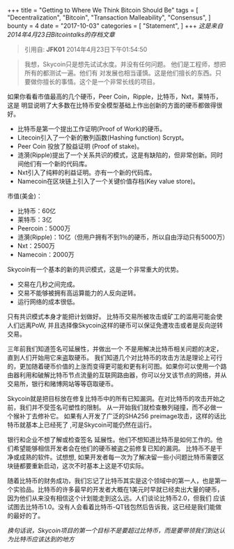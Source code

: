 +++
title = "Getting to Where We Think Bitcoin Should Be"
tags = [
    "Decentralization",
    "Bitcoin",
    "Transaction Malleability",
    "Consensus",
]
bounty = 4
date = "2017-10-03"
categories = [
    "Statement",
]
+++
*这是来自2014年4月23日Bitcointalks的存档文章*

> 引用自: **JFK01**  2014年4月23日下午01:54:50

>我想，Skycoin只是想先试试水度。并没有任何问题。
他们是工程师，想把所有的都测试一遍。他们有
对发展也相当谨慎。这是他们擅长的东西。只要做你擅长的事情。这个是一个非常长线的项目。

如果你看看市值最高的几个硬币，Peer Coin，Ripple，比特币，Nxt，莱特币，这是
明显说明了大多数在比特币安全模型基础上作出创新的方面的硬币都做得很好。

- 比特币是第一个提出工作证明(Proof of Work)的硬币。
- Litecoin引入了一个新的散列函数(Hashing function) Scrypt。
- Peer Coin 投放了股益证明 (Proof of stake)。
- 涟漪(Ripple)提出了一个关系共识的模式，这是有缺陷的，但非常创新。同时间他们有一个新的代码库。
- Nxt引入了纯粹的利益证明。亦有一个新的代码库。
- Namecoin在区块链上引入了一个关键价值存档(Key value store)。

市值(美金)：
- 比特币：60亿
- 莱特币：3亿
- Peercoin：5000万
- 涟漪(Ripple)：10亿（但用户拥有不到1％的硬币，所以自由浮动只有5000万）
- Nxt：2500万
- Namecoin：2000万

Skycoin有一个基本的新的共识模式，这是一个非常重大的优势。

- 交易在几秒之间完成。
- 交易不能够被拥有高运算能力的人反向逆转。
- 运行网络的成本很低。

只有共识模式本身才能把计划做好。
比特币交易所被攻击或矿工的滥用可能会使人们远离PoW, 并且选择像Skycoin这样的硬币可以保证免遭攻击或者是反向逆转交易。

三年前我们知道签名可延展性，并做出一个
不是用解决比特币相关问题的决定，直到人们开始用它来盗取硬币。
我们知道几个对比特币的攻击方法是理论上可行的，更加随着硬币价值的上涨而变得更可能和更有利可图。如果你可以使用一个路由器利用和破解比特币节点流量的互联网路由器，你可以分叉该节点的网络，并从交易所，银行和赌博网站等等窃取硬币。

Skycoin就是把目标放在修复比特币中的所有已知漏洞。在对比特币的攻击开始之前，我们并不受签名可塑性的限制。
从一开始我们就检查散列碰撞，而不必做一个猴补丁去修补它。
如果有人开发了广泛的SHA256 preimage攻击，这样的话比特币就基本上已经死了 ,可是Skycoin可能仍然在运行。

银行和企业不想了解或检查签名
延展性。他们不想知道比特币是如何工作的。他们希望能够相信开发者会在他们的硬币被盗之前修复已知的漏洞。
比特币不是干净或成熟的软件。试想想, 如果开发者每一次为了解决留一些小问题比特币需要区块链都要重新启动，这次不时基本上这是不切实际。

随着比特币的财务成功，我们忘记了比特币其实是这个领域中的第一人，也是第一个实验品。比特币的许多最早的开发者大概在1美元时早就已经卖出大量的硬币，因为他们从来没有相信这个计划能走到这么远。人们谈论比特币2.0，但我们
应该试图去比特币1.0。没有人会看着比特币-QT钱包然后告诉我，这已经是我们能做的最好的了。

*换句话说，Skycoin项目的第一个目标不是要超过比特币，而是要带领我们到达认为比特币应该达到的地方*
